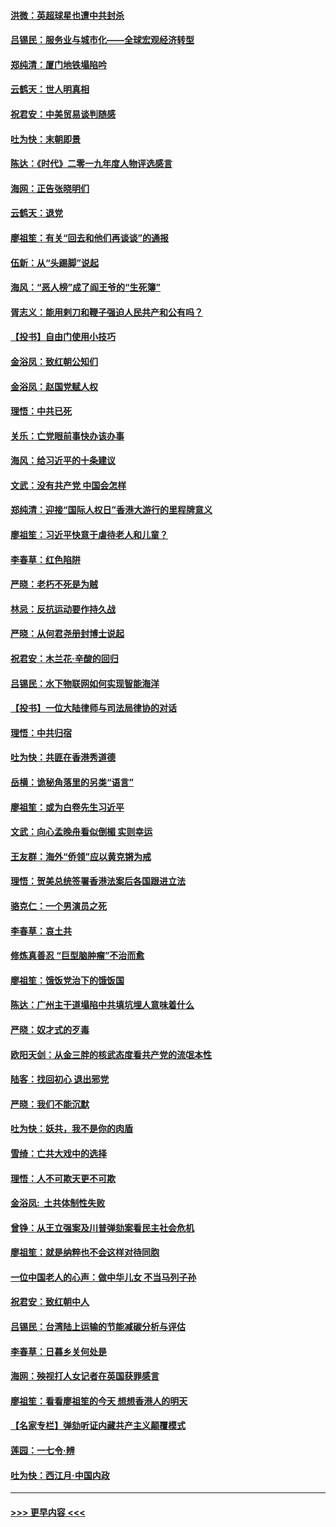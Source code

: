 #### [洪微：英超球星也遭中共封杀](../pages/nsc993/n11727243.md?t=12180855) 
#### [吕锡民：服务业与城市化——全球宏观经济转型](../pages/nsc993/n11725845.md?t=12180855) 
#### [郑纯清：厦门地铁塌陷吟](../pages/nsc993/n11725813.md?t=12180855) 
#### [云鹤天：世人明真相](../pages/nsc993/n11725621.md?t=12180855) 
#### [祝君安：中美贸易谈判随感](../pages/nsc993/n11725609.md?t=12180855) 
#### [吐为快：末朝即景](../pages/nsc993/n11723365.md?t=12180855) 
#### [陈达：《时代》二零一九年度人物评选感言](../pages/nsc993/n11723337.md?t=12180855) 
#### [海网：正告张晓明们](../pages/nsc993/n11723228.md?t=12180855) 
#### [云鹤天：退党](../pages/nsc993/n11723056.md?t=12180855) 
#### [廖祖笙：有关“回去和他们再谈谈”的通报](../pages/nsc993/n11722442.md?t=12180855) 
#### [伍新：从“头踢脚”说起](../pages/nsc993/n11722429.md?t=12180855) 
#### [海风：“恶人榜”成了阎王爷的“生死簿”](../pages/nsc993/n11722272.md?t=12180855) 
#### [胥志义：能用剌刀和鞭子强迫人民共产和公有吗？](../pages/nsc993/n11720569.md?t=12180855) 
#### [【投书】自由门使用小技巧](../pages/nsc993/n11720180.md?t=12180855) 
#### [金浴凤：致红朝公知们](../pages/nsc993/n11720563.md?t=12180855) 
#### [金浴凤：赵国党赋人权](../pages/nsc993/n11720533.md?t=12180855) 
#### [理悟：中共已死](../pages/nsc993/n11720233.md?t=12180855) 
#### [关乐：亡党眼前事快办该办事](../pages/nsc993/n11719160.md?t=12180855) 
#### [海风：给习近平的十条建议](../pages/nsc993/n11717616.md?t=12180855) 
#### [文武：没有共产党 中国会怎样](../pages/nsc993/n11717584.md?t=12180855) 
#### [郑纯清：迎接“国际人权日”香港大游行的里程牌意义](../pages/nsc993/n11717417.md?t=12180855) 
#### [廖祖笙：习近平快意于虐待老人和儿童？](../pages/nsc993/n11715313.md?t=12180855) 
#### [李春草：红色陷阱](../pages/nsc993/n11715029.md?t=12180855) 
#### [严晓：老朽不死是为贼](../pages/nsc993/n11712910.md?t=12180855) 
#### [林忌：反抗运动要作持久战](../pages/nsc993/n11712623.md?t=12180855) 
#### [严晓：从何君尧册封博士说起](../pages/nsc993/n11712465.md?t=12180855) 
#### [祝君安：木兰花·辛酸的回归](../pages/nsc993/n11712381.md?t=12180855) 
#### [吕锡民：水下物联网如何实现智能海洋](../pages/nsc993/n11711158.md?t=12180855) 
#### [【投书】一位大陆律师与司法局律协的对话](../pages/nsc993/n11709675.md?t=12180855) 
#### [理悟：中共归宿](../pages/nsc993/n11710059.md?t=12180855) 
#### [吐为快：共匪在香港秀道德](../pages/nsc993/n11709979.md?t=12180855) 
#### [岳横：诡秘角落里的另类“语言”](../pages/nsc993/n11709792.md?t=12180855) 
#### [廖祖笙：或为白卷先生习近平](../pages/nsc993/n11708330.md?t=12180855) 
#### [文武：向心孟晚舟看似倒楣 实则幸运](../pages/nsc993/n11708236.md?t=12180855) 
#### [王友群：海外“侨领”应以黄克锵为戒](../pages/nsc993/n11706176.md?t=12180855) 
#### [理悟：贺美总统签署香港法案后各国跟进立法](../pages/nsc993/n11706853.md?t=12180855) 
#### [骆克仁：一个男演员之死](../pages/nsc993/n11706677.md?t=12180855) 
#### [李春草：哀土共](../pages/nsc993/n11706255.md?t=12180855) 
#### [修炼真善忍 “巨型脑肿瘤”不治而愈](../pages/nsc993/n11705340.md?t=12180855) 
#### [廖祖笙：饿饭党治下的饿饭国](../pages/nsc993/n11705085.md?t=12180855) 
#### [陈达：广州主干道塌陷中共填坑埋人意味着什么](../pages/nsc993/n11705046.md?t=12180855) 
#### [严晓：奴才式的歹毒](../pages/nsc993/n11704826.md?t=12180855) 
#### [欧阳天剑：从金三胖的核武态度看共产党的流氓本性](../pages/nsc993/n11702238.md?t=12180855) 
#### [陆客：找回初心 退出邪党](../pages/nsc993/n11702213.md?t=12180855) 
#### [严晓：我们不能沉默](../pages/nsc993/n11702110.md?t=12180855) 
#### [吐为快：妖共，我不是你的肉盾](../pages/nsc993/n11701366.md?t=12180855) 
#### [雪绮：亡共大戏中的选择](../pages/nsc993/n11699922.md?t=12180855) 
#### [理悟：人不可欺天更不可欺](../pages/nsc993/n11699657.md?t=12180855) 
#### [金浴凤:  土共体制性失败](../pages/nsc993/n11699361.md?t=12180855) 
#### [曾铮：从王立强案及川普弹劾案看民主社会危机](../pages/nsc993/n11699318.md?t=12180855) 
#### [廖祖笙：就是纳粹也不会这样对待同胞](../pages/nsc993/n11697658.md?t=12180855) 
#### [一位中国老人的心声：做中华儿女 不当马列子孙](../pages/nsc993/n11697525.md?t=12180855) 
#### [祝君安：致红朝中人](../pages/nsc993/n11697518.md?t=12180855) 
#### [吕锡民：台湾陆上运输的节能减碳分析与评估](../pages/nsc993/n11694983.md?t=12180855) 
#### [李春草：日暮乡关何处是](../pages/nsc993/n11694805.md?t=12180855) 
#### [海网：殃视打人女记者在英国获罪感言](../pages/nsc993/n11693832.md?t=12180855) 
#### [廖祖笙：看看廖祖笙的今天 想想香港人的明天](../pages/nsc993/n11693707.md?t=12180855) 
#### [【名家专栏】弹劾听证内藏共产主义颠覆模式](../pages/nsc993/n11693563.md?t=12180855) 
#### [莲园：一七令‧辨](../pages/nsc993/n11692558.md?t=12180855) 
#### [吐为快：西江月·中国内政](../pages/nsc993/n11692071.md?t=12180855) 

----
#### [ >>> 更早内容 <<< ](../indexes/nsc993-earlier.md)

